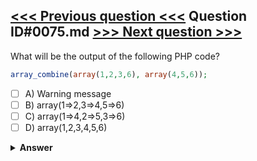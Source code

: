 [<<< Previous question <<<](0074.md)   Question ID#0075.md   [>>> Next question >>>](0076.md)
---

What will be the output of the following PHP code?
```php
array_combine(array(1,2,3,6), array(4,5,6));
```

- [ ] A) Warning message
- [ ] B) array(1=>2,3=>4,5=>6)
- [ ] C) array(1=>4,2=>5,3=>6)
- [ ] D) array(1,2,3,4,5,6)

<details><summary><b>Answer</b></summary>
<p>
  Answer: <strong>A</strong>
</p>
</details>

